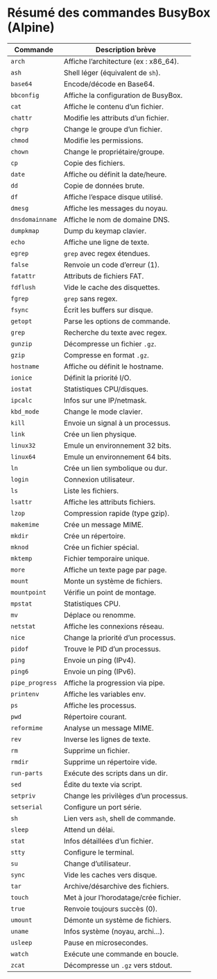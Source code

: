 # Résumé des commandes BusyBox (Alpine)

| Commande       | Description brève |
|----------------|-------------------|
| `arch`         | Affiche l’architecture (ex : x86_64). |
| `ash`          | Shell léger (équivalent de `sh`). |
| `base64`       | Encode/décode en Base64. |
| `bbconfig`     | Affiche la configuration de BusyBox. |
| `cat`          | Affiche le contenu d’un fichier. |
| `chattr`       | Modifie les attributs d’un fichier. |
| `chgrp`        | Change le groupe d’un fichier. |
| `chmod`        | Modifie les permissions. |
| `chown`        | Change le propriétaire/groupe. |
| `cp`           | Copie des fichiers. |
| `date`         | Affiche ou définit la date/heure. |
| `dd`           | Copie de données brute. |
| `df`           | Affiche l’espace disque utilisé. |
| `dmesg`        | Affiche les messages du noyau. |
| `dnsdomainname`| Affiche le nom de domaine DNS. |
| `dumpkmap`     | Dump du keymap clavier. |
| `echo`         | Affiche une ligne de texte. |
| `egrep`        | `grep` avec regex étendues. |
| `false`        | Renvoie un code d’erreur (1). |
| `fatattr`      | Attributs de fichiers FAT. |
| `fdflush`      | Vide le cache des disquettes. |
| `fgrep`        | `grep` sans regex. |
| `fsync`        | Écrit les buffers sur disque. |
| `getopt`       | Parse les options de commande. |
| `grep`         | Recherche du texte avec regex. |
| `gunzip`       | Décompresse un fichier `.gz`. |
| `gzip`         | Compresse en format `.gz`. |
| `hostname`     | Affiche ou définit le hostname. |
| `ionice`       | Définit la priorité I/O. |
| `iostat`       | Statistiques CPU/disques. |
| `ipcalc`       | Infos sur une IP/netmask. |
| `kbd_mode`     | Change le mode clavier. |
| `kill`         | Envoie un signal à un processus. |
| `link`         | Crée un lien physique. |
| `linux32`      | Emule un environnement 32 bits. |
| `linux64`      | Emule un environnement 64 bits. |
| `ln`           | Crée un lien symbolique ou dur. |
| `login`        | Connexion utilisateur. |
| `ls`           | Liste les fichiers. |
| `lsattr`       | Affiche les attributs fichiers. |
| `lzop`         | Compression rapide (type gzip). |
| `makemime`     | Crée un message MIME. |
| `mkdir`        | Crée un répertoire. |
| `mknod`        | Crée un fichier spécial. |
| `mktemp`       | Fichier temporaire unique. |
| `more`         | Affiche un texte page par page. |
| `mount`        | Monte un système de fichiers. |
| `mountpoint`   | Vérifie un point de montage. |
| `mpstat`       | Statistiques CPU. |
| `mv`           | Déplace ou renomme. |
| `netstat`      | Affiche les connexions réseau. |
| `nice`         | Change la priorité d’un processus. |
| `pidof`        | Trouve le PID d’un processus. |
| `ping`         | Envoie un ping (IPv4). |
| `ping6`        | Envoie un ping (IPv6). |
| `pipe_progress`| Affiche la progression via pipe. |
| `printenv`     | Affiche les variables env. |
| `ps`           | Affiche les processus. |
| `pwd`          | Répertoire courant. |
| `reformime`    | Analyse un message MIME. |
| `rev`          | Inverse les lignes de texte. |
| `rm`           | Supprime un fichier. |
| `rmdir`        | Supprime un répertoire vide. |
| `run-parts`    | Exécute des scripts dans un dir. |
| `sed`          | Édite du texte via script. |
| `setpriv`      | Change les privilèges d’un processus. |
| `setserial`    | Configure un port série. |
| `sh`           | Lien vers `ash`, shell de commande. |
| `sleep`        | Attend un délai. |
| `stat`         | Infos détaillées d’un fichier. |
| `stty`         | Configure le terminal. |
| `su`           | Change d’utilisateur. |
| `sync`         | Vide les caches vers disque. |
| `tar`          | Archive/désarchive des fichiers. |
| `touch`        | Met à jour l’horodatage/crée fichier. |
| `true`         | Renvoie toujours succès (0). |
| `umount`       | Démonte un système de fichiers. |
| `uname`        | Infos système (noyau, archi…). |
| `usleep`       | Pause en microsecondes. |
| `watch`        | Exécute une commande en boucle. |
| `zcat`         | Décompresse un `.gz` vers stdout. |
